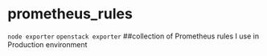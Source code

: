 # prometheus_rules

`node exporter` `openstack exporter`
##collection of Prometheus rules I use in Production environment
